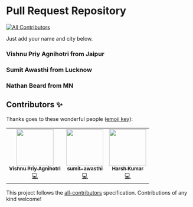 # Pull Request Repository
<!-- ALL-CONTRIBUTORS-BADGE:START - Do not remove or modify this section -->
[![All Contributors](https://img.shields.io/badge/all_contributors-3-orange.svg?style=flat-square)](#contributors-)
<!-- ALL-CONTRIBUTORS-BADGE:END -->
Just add your name and city below.
### Vishnu Priy Agnihotri from Jaipur

### Sumit Awasthi from Lucknow

### Nathan Beard from MN

## Contributors ✨

Thanks goes to these wonderful people ([emoji key](https://allcontributors.org/docs/en/emoji-key)):

<!-- ALL-CONTRIBUTORS-LIST:START - Do not remove or modify this section -->
<!-- prettier-ignore-start -->
<!-- markdownlint-disable -->
<table>
  <tr>
    <td align="center"><a href="https://iamvpa.github.io/pw/"><img src="https://avatars1.githubusercontent.com/u/48381326?v=4" width="100px;" alt=""/><br /><sub><b>Vishnu Priy Agnihotri</b></sub></a><br /><a href="https://github.com/iamvpa/PRpractice/commits?author=iamvpa" title="Code">💻</a></td>
    <td align="center"><a href="https://github.com/sumit-awasthi"><img src="https://avatars0.githubusercontent.com/u/72277800?v=4" width="100px;" alt=""/><br /><sub><b>sumit-awasthi</b></sub></a><br /><a href="https://github.com/iamvpa/PRpractice/commits?author=sumit-awasthi" title="Code">💻</a></td>
    <td align="center"><a href="https://github.com/hadron43"><img src="https://avatars3.githubusercontent.com/u/55682057?v=4" width="100px;" alt=""/><br /><sub><b>Harsh Kumar</b></sub></a><br /><a href="https://github.com/iamvpa/PRpractice/commits?author=hadron43" title="Code">💻</a></td>
  </tr>
</table>

<!-- markdownlint-enable -->
<!-- prettier-ignore-end -->
<!-- ALL-CONTRIBUTORS-LIST:END -->

This project follows the [all-contributors](https://github.com/all-contributors/all-contributors) specification. Contributions of any kind welcome!
